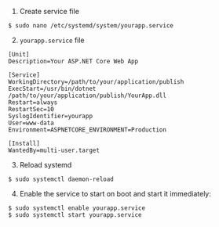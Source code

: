 1. Create service file
```
$ sudo nano /etc/systemd/system/yourapp.service
```
2. `yourapp.service` file
```
[Unit]
Description=Your ASP.NET Core Web App

[Service]
WorkingDirectory=/path/to/your/application/publish
ExecStart=/usr/bin/dotnet /path/to/your/application/publish/YourApp.dll
Restart=always
RestartSec=10
SyslogIdentifier=yourapp
User=www-data
Environment=ASPNETCORE_ENVIRONMENT=Production

[Install]
WantedBy=multi-user.target
```
3. Reload systemd
```
$ sudo systemctl daemon-reload
```
4. Enable the service to start on boot and start it immediately:
```
$ sudo systemctl enable yourapp.service
$ sudo systemctl start yourapp.service
```

